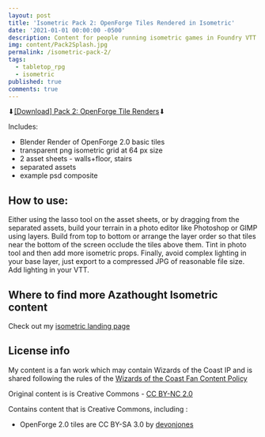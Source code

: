 ```yaml
---
layout: post
title: 'Isometric Pack 2: OpenForge Tiles Rendered in Isometric'
date: '2021-01-01 00:00:00 -0500'
description: Content for people running isometric games in Foundry VTT or Roll20
img: content/Pack2Splash.jpg
permalink: /isometric-pack-2/
tags:
  - tabletop_rpg
  - isometric
published: true
comments: true
---
```


⬇[\[Download\] Pack 2: OpenForge Tile Renders](http://bit.ly/azathought-iso-openforge)⬇

Includes:
* Blender Render of OpenForge 2.0 basic tiles
* transparent png isometric grid at 64 px size
* 2 asset sheets - walls+floor, stairs
* separated assets
* example psd composite

## How to use:
Either using the lasso tool on the asset sheets, or by dragging from the separated assets, build your terrain in a photo editor like Photoshop or GIMP using layers.  Build from top to bottom or arrange the layer order so that tiles near the bottom of the screen occlude the tiles above them.  Tint in photo tool and then add more isometric props.  Finally, avoid complex lighting in your base layer, just export to a compressed JPG of reasonable file size. Add lighting in your VTT.

## Where to find more Azathought Isometric content
Check out my [isometric landing page](/isometric/)

## License info
My content is a fan work which may contain Wizards of the Coast IP and is shared following the rules of the [Wizards of the Coast Fan Content Policy](https://company.wizards.om/fancontentpolicy)

Original content is is Creative Commons - [CC BY-NC 2.0](https://creativecommons.org/licenses/by-nc/2.0/)

Contains content that is Creative Commons, including :
* OpenForge 2.0 tiles are CC BY-SA 3.0 by [devonjones](https://www.thingiverse.com/devonjones/collections/openforge-2-dungeon-stone-series)
